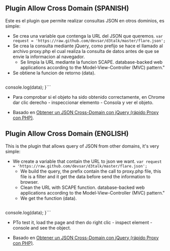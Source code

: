 ## Plugin Allow Cross Domain (SPANISH)

Este es el plugin que permite realizar consultas JSON en otros dominios, es simple:

  - Se crea una variable que contenga la URL del JSON que queremos.
  ```var request = 'https://raw.github.com/devsar/d3talk/master/flare.json';```
  - Se crea la consulta mediante jQuery, como prefijo se hace el llamado al archivo proxy.php el cual realiza la consulta de datos antes de que se envie la informacion al navegador.
    - Se limpia la URL mediante la funcion SCAPE.
database-backed web applications according to the Model-View-Controller (MVC) pattern."
  - Se obtiene la funcion de retorno (data).
     ```$.getJSON('proxy.php?request=' + escape(request) , function(data) {
 console.log(data); 
}```
- Para comprobar si el objeto ha sido obtenido correctamente, en Chrome dar clic derecho - inspeccionar elemento - Consola y ver el objeto.

- Basado en [Obtener un JSON Cross-Domain con jQuery (rápido Proxy con PHP)](http://jafrancov.com/2010/08/quick-proxy-php/).

## Plugin Allow Cross Domain (ENGLISH)

This is the plugin that allows query of JSON from other domains, it's very simple:

  - We create a variable that contain the URL to json we want.
  ```var request = 'https://raw.github.com/devsar/d3talk/master/flare.json';```
    - We build the query, the prefix contain the call to proxy.php file, this file is a filter and it get the data before send the information to browser.
    - Clean the URL with SCAPE function.
database-backed web applications according to the Model-View-Controller (MVC) pattern."
    - We get the function (data).
     ```$.getJSON('proxy.php?request=' + escape(request) , function(data) {
 console.log(data); 
}```
- PTo test it, load the page and then do right clic - inspect element - console and see the object.

- Basado en [Obtener un JSON Cross-Domain con jQuery (rápido Proxy con PHP)](http://jafrancov.com/2010/08/quick-proxy-php/).
